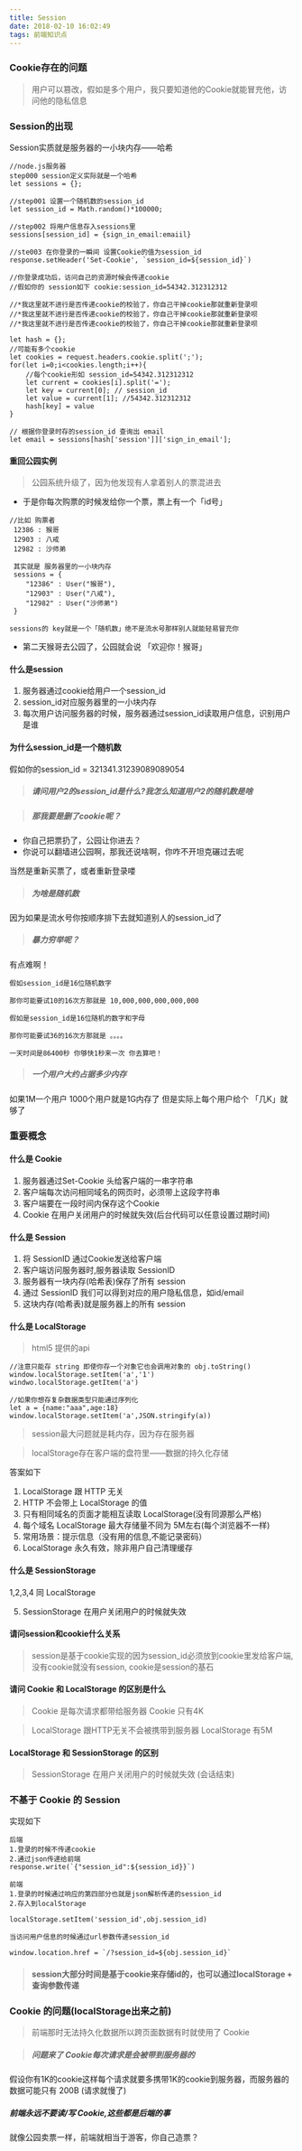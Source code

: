 ```yaml
---
title: Session
date: 2018-02-10 16:02:49
tags: 前端知识点
---
```


### Cookie存在的问题

> 用户可以篡改，假如是多个用户，我只要知道他的Cookie就能冒充他，访问他的隐私信息

### Session的出现

Session实质就是服务器的一小块内存——哈希

```
//node.js服务器
step000 session定义实际就是一个哈希
let sessions = {};

//step001 设置一个随机数的session_id
let session_id = Math.random()*100000;

//step002 将用户信息存入sessions里
sessions[session_id] = {sign_in_email:emaiil}

//ste003 在你登录的一瞬间 设置Cookie的值为session_id
response.setHeader('Set-Cookie', `session_id=${session_id}`)
```

```
//你登录成功后，访问自己的资源时候会传递cookie
//假如你的 session如下 cookie:session_id=54342.312312312

//*我这里就不进行是否传递cookie的校验了，你自己干掉cookie那就重新登录呗
//*我这里就不进行是否传递cookie的校验了，你自己干掉cookie那就重新登录呗
//*我这里就不进行是否传递cookie的校验了，你自己干掉cookie那就重新登录呗

let hash = {};
//可能有多个cookie
let cookies = request.headers.cookie.split(';');
for(let i=0;i<cookies.length;i++){
    //每个cookie形如 session_id=54342.312312312
    let current = cookies[i].split('=');
    let key = current[0]; // session_id
    let value = current[1]; //54342.312312312
    hash[key] = value
}

// 根据你登录时存的session_id 查询出 email
let email = sessions[hash['session']]['sign_in_email'];

```

#### 重回公园实例

> 公园系统升级了，因为他发现有人拿着别人的票混进去

- 于是你每次购票的时候发给你一个票，票上有一个「id号」 
```
//比如 购票者   
 12386 : 猴哥
 12903 : 八戒
 12982 : 沙师弟

 其实就是 服务器里的一小块内存
 sessions = {
    "12386" : User("猴哥"),
    "12903" : User("八戒"),
    "12982" : User("沙师弟")
 }

sessions的 key就是一个「随机数」绝不是流水号那样别人就能轻易冒充你
```
- 第二天猴哥去公园了，公园就会说 「欢迎你！猴哥」

#### 什么是session

1. 服务器通过cookie给用户一个session_id
2. session_id对应服务器里的一小块内存
3. 每次用户访问服务器的时候，服务器通过session_id读取用户信息，识别用户是谁

#### 为什么session_id是一个随机数

假如你的session_id = 321341.31239089089054

> ##### 请问用户2的session_id是什么?我怎么知道用户2的随机数是啥

> ##### 那我要是删了cookie呢？

- 你自己把票扔了，公园让你进去？
- 你说可以翻墙进公园啊，那我还说啥啊，你咋不开坦克碾过去呢

当然是重新买票了，或者重新登录喽

> ##### 为啥是随机数

因为如果是流水号你按顺序排下去就知道别人的session_id了

> ##### 暴力穷举呢？

有点难啊！

```
假如session_id是16位随机数字

那你可能要试10的16次方那就是 10,000,000,000,000,000

假如是session_id是16位随机的数字和字母

那你可能要试36的16次方那就是 。。。。

一天时间是86400秒 你够快1秒来一次 你去算吧！
```

> ##### 一个用户大约占据多少内存

如果1M一个用户 1000个用户就是1G内存了
但是实际上每个用户给个 「几K」就够了

### 重要概念

#### 什么是 Cookie

1. 服务器通过Set-Cookie 头给客户端的一串字符串
2. 客户端每次访问相同域名的网页时，必须带上这段字符串
3. 客户端要在一段时间内保存这个Cookie
4. Cookie 在用户关闭用户的时候就失效(后台代码可以任意设置过期时间)

#### 什么是 Session

1. 将 SessionID 通过Cookie发送给客户端
2. 客户端访问服务器时,服务器读取 SessionID
3. 服务器有一块内存(哈希表)保存了所有 session
4. 通过 SessionID 我们可以得到对应的用户隐私信息，如id/email
5. 这块内存(哈希表)就是服务器上的所有 session

#### 什么是 LocalStorage

> html5 提供的api

```
//注意只能存 string 即使你存一个对象它也会调用对象的 obj.toString()
window.localStorage.setItem('a','1')
windwo.localStorage.getItem('a')

//如果你想存复杂数据类型只能通过序列化
let a = {name:"aaa",age:18}
window.localStorage.setItem('a',JSON.stringify(a))
```

> session最大问题就是耗内存，因为存在服务器

> localStorage存在客户端的盘符里——数据的持久化存储

答案如下

1. LocalStorage 跟 HTTP 无关
2. HTTP 不会带上 LocalStorage 的值
3. 只有相同域名的页面才能相互读取 LocalStorage(没有同源那么严格)
4. 每个域名 LocalStorage 最大存储量不同为 5M左右(每个浏览器不一样)
5. 常用场景：提示信息（没有用的信息,不能记录密码）
6. LocalStorage 永久有效，除非用户自己清理缓存

#### 什么是 SessionStorage

1,2,3,4 同 LocalStorage

5. SessionStorage 在用户关闭用户的时候就失效 

#### 请问session和cookie什么关系

> session是基于cookie实现的因为session_id必须放到cookie里发给客户端,没有cookie就没有session,
cookie是session的基石

#### 请问 Cookie 和 LocalStorage 的区别是什么

> Cookie 是每次请求都带给服务器
> Cookie 只有4K

> LocalStorage 跟HTTP无关不会被携带到服务器
> LocalStorage 有5M

#### LocalStorage 和 SessionStorage 的区别

> SessionStorage 在用户关闭用户的时候就失效 (会话结束)

### 不基于 Cookie 的 Session

实现如下

```
后端
1.登录的时候不传递cookie
2.通过json传递给前端
response.write(`{"session_id":${session_id}}`)

前端
1.登录的时候通过响应的第四部分也就是json解析传递的session_id
2.存入到localStorage

localStorage.setItem('session_id',obj.session_id) 

当访问用户信息的时候通过url参数传递session_id

window.location.href = `/?session_id=${obj.session_id}`
```

> #### session大部分时间是基于cookie来存储id的，也可以通过localStorage + 查询参数传递

### Cookie 的问题(localStorage出来之前)

> 前端那时无法持久化数据所以跨页面数据有时就使用了 Cookie

> ##### 问题来了 Cookie每次请求是会被带到服务器的

假设你有1K的cookie这样每个请求就要多携带1K的cookie到服务器，而服务器的数据可能只有 200B (请求就慢了)

##### 前端永远不要读/写 Cookie,这些都是后端的事

就像公园卖票一样，前端就相当于游客，你自己造票？